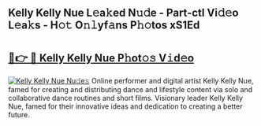 ## Kelly Kelly Nue L𝚎a𝚔ed N𝚞𝚍e - Part-ctl Vi𝚍𝚎o L𝚎a𝚔s - H𝚘𝚝 O𝚗𝚕yf𝚊ns P𝚑𝚘tos xS1Ed

# <h2><a href="http://kf27b2f.oniu.top/?m=Kelly+Kelly+Nue">🔗👉 🔴 Kelly Kelly Nue P𝚑ot𝚘𝚜 V𝚒d𝚎o</a></h2>

[![Kelly Kelly Nue Nu𝚍e𝚜](https://i.imgur.com/0qMVB7G.gif)](http://kf27b2f.oniu.top/?m=Kelly+Kelly+Nue)
Online performer and digital artist Kelly Kelly Nue, famed for creating and distributing dance and lifestyle content via solo and collaborative dance routines and short films. Visionary leader Kelly Kelly Nue, famed for their innovative ideas and dedication to creating a better future.  
